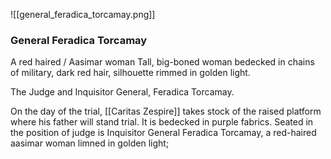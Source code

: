 ![[general_feradica_torcamay.png]]

### General Feradica Torcamay

A red haired / Aasimar woman
Tall, big-boned woman bedecked in chains of military, dark red hair, silhouette rimmed in golden light.

The Judge  and Inquisitor General, Feradica Torcamay.

On the day of the trial, [[Caritas Zespire]] takes stock of the raised platform where his father will stand trial. It is bedecked in purple fabrics. Seated in the position of judge is Inquisitor General Feradica Torcamay, a red-haired aasimar woman limned in golden light; 
